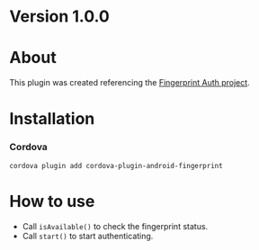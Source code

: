 # Version 1.0.0

# About
This plugin was created referencing the [Fingerprint Auth project](https://github.com/mjwheatley/cordova-plugin-android-fingerprint-auth/).


# Installation
### Cordova
`cordova plugin add cordova-plugin-android-fingerprint`

# How to use
- Call `isAvailable()` to check the fingerprint status.
- Call `start()` to start authenticating.


